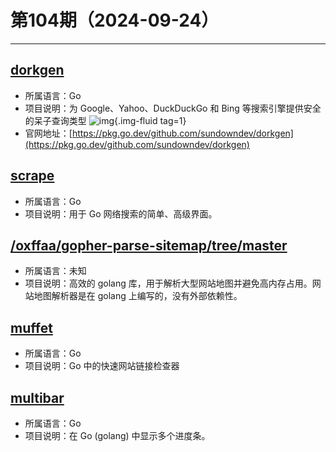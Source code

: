 # 第104期（2024-09-24）

---
## [dorkgen](https://github.com/sundowndev/dorkgen)
- 所属语言：Go
- 项目说明：为 Google、Yahoo、DuckDuckGo 和 Bing 等搜索引擎提供安全的呆子查询类型
![img](https://mirror.ghproxy.com/https://raw.githubusercontent.com/xiaoxuan6/weekly/main/docs/static/images/2024-09-24/1727160572.png){.img-fluid tag=1}
- 官网地址：[https://pkg.go.dev/github.com/sundowndev/dorkgen](https://pkg.go.dev/github.com/sundowndev/dorkgen)

## [scrape](https://github.com/yhat/scrape)
- 所属语言：Go
- 项目说明：用于 Go 网络搜索的简单、高级界面。

## [/oxffaa/gopher-parse-sitemap/tree/master](https://github.com/oxffaa/gopher-parse-sitemap/tree/master)
- 所属语言：未知
- 项目说明：高效的 golang 库，用于解析大型网站地图并避免高内存占用。网站地图解析器是在 golang 上编写的，没有外部依赖性。

## [muffet](https://github.com/raviqqe/muffet)
- 所属语言：Go
- 项目说明：Go 中的快速网站链接检查器

## [multibar](https://github.com/sethgrid/multibar)
- 所属语言：Go
- 项目说明：在 Go (golang) 中显示多个进度条。
